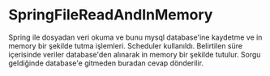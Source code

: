 # SpringFileReadAndInMemory

Spring ile dosyadan veri okuma ve bunu mysql database'ine kaydetme ve in memory bir şekilde tutma işlemleri. Scheduler kullanıldı. Belirtilen süre içerisinde veriler database'den alınarak in memory bir şekilde tutulur. Sorgu geldiğinde database'e gitmeden buradan cevap dönderilir.
